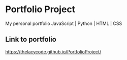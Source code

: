 # Portfolio Project
My personal portfolio
JavaScript | Python | HTML | CSS


## Link to portfolio
https://thelacycode.github.io/PortfolioProject/
